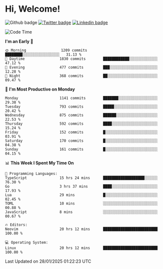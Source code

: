   # Hi, Welcome!
  ![Github badge](https://img.shields.io/github/followers/kraken-afk.svg?style=social&label=Follow&maxAge=2592000)
  [![Twitter badge](https://img.shields.io/badge/-Twitter-00acee?style=flat-square&logo=Twitter&logoColor=white)](https://twitter.com/trshppl)
  [![Linkedin badge](https://img.shields.io/badge/LinkedIn-0077B5?style=flat-square&logo=linkedin&logoColor=white)](https://www.linkedin.com/in/noveanrer)
<!--START_SECTION:waka-->
![Code Time](http://img.shields.io/badge/Code%20Time-710%20hrs%2059%20mins-blue)

**I'm an Early 🐤** 

```text
🌞 Morning                1209 commits        ████████░░░░░░░░░░░░░░░░░   31.13 % 
🌆 Daytime                1830 commits        ████████████░░░░░░░░░░░░░   47.12 % 
🌃 Evening                477 commits         ███░░░░░░░░░░░░░░░░░░░░░░   12.28 % 
🌙 Night                  368 commits         ██░░░░░░░░░░░░░░░░░░░░░░░   09.47 % 
```
📅 **I'm Most Productive on Monday** 

```text
Monday                   1141 commits        ███████░░░░░░░░░░░░░░░░░░   29.38 % 
Tuesday                  793 commits         █████░░░░░░░░░░░░░░░░░░░░   20.42 % 
Wednesday                875 commits         ██████░░░░░░░░░░░░░░░░░░░   22.53 % 
Thursday                 592 commits         ████░░░░░░░░░░░░░░░░░░░░░   15.24 % 
Friday                   152 commits         █░░░░░░░░░░░░░░░░░░░░░░░░   03.91 % 
Saturday                 170 commits         █░░░░░░░░░░░░░░░░░░░░░░░░   04.38 % 
Sunday                   161 commits         █░░░░░░░░░░░░░░░░░░░░░░░░   04.15 % 
```


📊 **This Week I Spent My Time On** 

```text
💬 Programming Languages: 
TypeScript               15 hrs 24 mins      ███████████████████░░░░░░   76.30 % 
Go                       3 hrs 37 mins       ████░░░░░░░░░░░░░░░░░░░░░   17.93 % 
Lua                      29 mins             █░░░░░░░░░░░░░░░░░░░░░░░░   02.45 % 
TOML                     10 mins             ░░░░░░░░░░░░░░░░░░░░░░░░░   00.88 % 
JavaScript               8 mins              ░░░░░░░░░░░░░░░░░░░░░░░░░   00.67 % 

🔥 Editors: 
Neovim                   20 hrs 12 mins      █████████████████████████   100.00 % 

💻 Operating System: 
Linux                    20 hrs 12 mins      █████████████████████████   100.00 % 
```


 Last Updated on 28/01/2025 01:22:23 UTC
<!--END_SECTION:waka-->